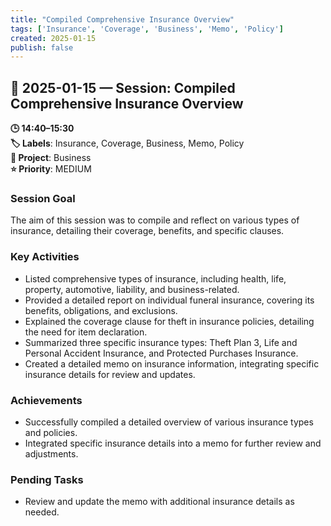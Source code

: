 ```yaml
---
title: "Compiled Comprehensive Insurance Overview"
tags: ['Insurance', 'Coverage', 'Business', 'Memo', 'Policy']
created: 2025-01-15
publish: false
---
```


## 📅 2025-01-15 — Session: Compiled Comprehensive Insurance Overview

**🕒 14:40–15:30**  
**🏷️ Labels**: Insurance, Coverage, Business, Memo, Policy  
**📂 Project**: Business  
**⭐ Priority**: MEDIUM  


### Session Goal
The aim of this session was to compile and reflect on various types of insurance, detailing their coverage, benefits, and specific clauses.

### Key Activities
- Listed comprehensive types of insurance, including health, life, property, automotive, liability, and business-related.
- Provided a detailed report on individual funeral insurance, covering its benefits, obligations, and exclusions.
- Explained the coverage clause for theft in insurance policies, detailing the need for item declaration.
- Summarized three specific insurance types: Theft Plan 3, Life and Personal Accident Insurance, and Protected Purchases Insurance.
- Created a detailed memo on insurance information, integrating specific insurance details for review and updates.

### Achievements
- Successfully compiled a detailed overview of various insurance types and policies.
- Integrated specific insurance details into a memo for further review and adjustments.

### Pending Tasks
- Review and update the memo with additional insurance details as needed.
